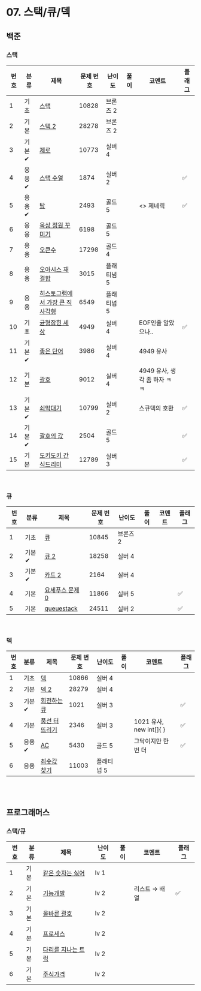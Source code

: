 # 07. 스택/큐/덱

## 백준
### 스택
| 번호 | 분류 | 제목                                     | 문제 번호 | 난이도 | 풀이 | 코멘트 | 플래그 |
|------|------|------------------------------------------|------------|--------|------|---------|--------|
| 1    | 기초 | [스택](https://www.acmicpc.net/problem/10828) | 10828 | 브론즈 2 |  |  |  |
| 2    | 기본 | [스택 2](https://www.acmicpc.net/problem/28278) | 28278 | 브론즈 2 |  |  |  |
| 3    | 기본✔ | [제로](https://www.acmicpc.net/problem/10773) | 10773 | 실버 4 |  |  |  |
| 4    | 응용✔ | [스택 수열](https://www.acmicpc.net/problem/1874) | 1874 | 실버 2 |  |  | ✅ |
| 5    | 응용✔ | [탑](https://www.acmicpc.net/problem/2493) | 2493 | 골드 5 |  | <> 제네릭 | ✅ |
| 6    | 응용 | [옥상 정원 꾸미기](https://www.acmicpc.net/problem/6198) | 6198 | 골드 5 |  |  |  |
| 7    | 응용 | [오큰수](https://www.acmicpc.net/problem/17298) | 17298 | 골드 4 |  |  |  |
| 8    | 응용 | [오아시스 재결합](https://www.acmicpc.net/problem/3015) | 3015 | 플래티넘 5 |  |  |  |
| 9    | 응용 | [히스토그램에서 가장 큰 직사각형](https://www.acmicpc.net/problem/6549) | 6549 | 플래티넘 5 |  |  |  |
| 10   | 기초 | [균형잡힌 세상](https://www.acmicpc.net/problem/4949) | 4949 | 실버 4 |  | EOF인줄 알았으나.. | ✅ |
| 11   | 기본✔ | [좋은 단어](https://www.acmicpc.net/problem/3986) | 3986 | 실버 4 |  | 4949 유사 |  |
| 12   | 기본 | [괄호](https://www.acmicpc.net/problem/9012) | 9012 | 실버 4 |  | 4949 유사, 생각 좀 하자 ㅋㅋ |  |
| 13   | 기본✔ | [쇠막대기](https://www.acmicpc.net/problem/10799) | 10799 | 실버 2 |  | 스큐덱의 호환 | ✅ |
| 14   | 기본✔ | [괄호의 값](https://www.acmicpc.net/problem/2504) | 2504 | 골드 5 |  |  | ✅ |
| 15   | 기본 | [도키도키 간식드리미](https://www.acmicpc.net/problem/12789) | 12789 | 실버 3 |  |  | ✅ |  

<br>

### 큐
| 번호 | 분류 | 제목                                     | 문제 번호 | 난이도 | 풀이 | 코멘트 | 플래그 |
|------|------|------------------------------------------|------------|--------|------|---------|--------|
| 1    | 기초 | [큐](https://www.acmicpc.net/problem/10845) | 10845 | 브론즈 2 |  |  |  |
| 2    | 기본✔ | [큐 2](https://www.acmicpc.net/problem/18258) | 18258 | 실버 4 |  |  |  |
| 3    | 기본✔ | [카드 2](https://www.acmicpc.net/problem/2164) | 2164 | 실버 4 |  |  |  |
| 4    | 기본 | [요세푸스 문제 0](https://www.acmicpc.net/problem/11866) | 11866 | 실버 5 |  |  | ✅ |
| 5    | 기본 | [queuestack](https://www.acmicpc.net/problem/24511) | 24511 | 실버 2 |  |  | ✅ |

<br>

### 덱
| 번호 | 분류 | 제목                                     | 문제 번호 | 난이도 | 풀이 | 코멘트 | 플래그 |
|------|------|------------------------------------------|------------|--------|------|---------|--------|
| 1   | 기초 | [덱](https://www.acmicpc.net/problem/10866) | 10866 | 실버 4 |  |  |  |
| 2   | 기본 | [덱 2](https://www.acmicpc.net/problem/28279) | 28279 | 실버 4 |  |  |  |
| 3   | 기본✔ | [회전하는 큐](https://www.acmicpc.net/problem/1021) | 1021 | 실버 3 |  |  | ✅ |
| 4   | 기본 | [풍선 터뜨리기](https://www.acmicpc.net/problem/2346) | 2346 | 실버 3 |  | 1021 유사, new int[]{ } | ✅ |
| 5   | 응용✔ | [AC](https://www.acmicpc.net/problem/5430) | 5430 | 골드 5 |  | 그닥이지만 한 번 더 | ✅ |
| 6   | 응용 | [최솟값 찾기](https://www.acmicpc.net/problem/11003) | 11003 | 플래티넘 5 |  |  |  |

<br><br>
## 프로그래머스
### 스택/큐
| 번호 | 분류 | 제목                                                                            | 난이도  | 풀이 | 코멘트 | 플래그 |
|----|-----|-------------------------------------------------------------------------------|------|-----|-----|---|
| 1  | 기본 | [같은 숫자는 싫어](https://school.programmers.co.kr/learn/courses/30/lessons/12906)  | lv 1 |     |     |   |
| 2  | 기본 | [기능개발](https://school.programmers.co.kr/learn/courses/30/lessons/42586)       | lv 2 |     |  리스트 → 배열  | ✅ |
| 3  | 기본 | [올바른 괄호](https://school.programmers.co.kr/learn/courses/30/lessons/12909)     | lv 2 |     |     |   |
| 4  | 기본 | [프로세스](https://school.programmers.co.kr/learn/courses/30/lessons/42587)       | lv 2 |     |     |   |
| 5  | 기본 | [다리를 지나는 트럭](https://school.programmers.co.kr/learn/courses/30/lessons/42583) | lv 2 |     |     |   |
| 6  | 기본 | [주식가격](https://school.programmers.co.kr/learn/courses/30/lessons/42584)       | lv 2 |     |     |   |
